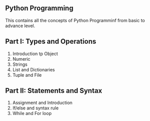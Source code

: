 ## Python Programming
This contains all the concepts of Python Programminf from basic to advance level.

## Part I: Types and Operations
1. Introduction tp Object
2. Numeric
3. Strings
4. List and Dictionaries
5. Tuple and File

## Part II: Statements and Syntax
1. Assignment and Introduction
2. If/else and syntax rule
3. While and For loop